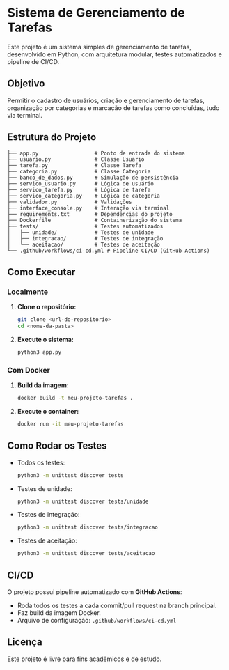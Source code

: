 # Sistema de Gerenciamento de Tarefas

Este projeto é um sistema simples de gerenciamento de tarefas, desenvolvido em Python, com arquitetura modular, testes automatizados e pipeline de CI/CD.

## Objetivo

Permitir o cadastro de usuários, criação e gerenciamento de tarefas, organização por categorias e marcação de tarefas como concluídas, tudo via terminal.

## Estrutura do Projeto

```
├── app.py                  # Ponto de entrada do sistema
├── usuario.py              # Classe Usuario
├── tarefa.py               # Classe Tarefa
├── categoria.py            # Classe Categoria
├── banco_de_dados.py       # Simulação de persistência
├── servico_usuario.py      # Lógica de usuário
├── servico_tarefa.py       # Lógica de tarefa
├── servico_categoria.py    # Lógica de categoria
├── validador.py            # Validações
├── interface_console.py    # Interação via terminal
├── requirements.txt        # Dependências do projeto
├── Dockerfile              # Containerização do sistema
├── tests/                  # Testes automatizados
│   ├── unidade/            # Testes de unidade
│   ├── integracao/         # Testes de integração
│   └── aceitacao/          # Testes de aceitação
└── .github/workflows/ci-cd.yml # Pipeline CI/CD (GitHub Actions)
```

## Como Executar

### Localmente

1. **Clone o repositório:**
   ```bash
   git clone <url-do-repositorio>
   cd <nome-da-pasta>
   ```
2. **Execute o sistema:**
   ```bash
   python3 app.py
   ```

### Com Docker

1. **Build da imagem:**
   ```bash
   docker build -t meu-projeto-tarefas .
   ```
2. **Execute o container:**
   ```bash
   docker run -it meu-projeto-tarefas
   ```

## Como Rodar os Testes

- Todos os testes:
  ```bash
  python3 -m unittest discover tests
  ```
- Testes de unidade:
  ```bash
  python3 -m unittest discover tests/unidade
  ```
- Testes de integração:
  ```bash
  python3 -m unittest discover tests/integracao
  ```
- Testes de aceitação:
  ```bash
  python3 -m unittest discover tests/aceitacao
  ```

## CI/CD

O projeto possui pipeline automatizado com **GitHub Actions**:

- Roda todos os testes a cada commit/pull request na branch principal.
- Faz build da imagem Docker.
- Arquivo de configuração: `.github/workflows/ci-cd.yml`

## Licença

Este projeto é livre para fins acadêmicos e de estudo.
